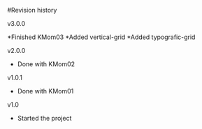 #Revision history

v3.0.0

*Finished KMom03
*Added vertical-grid
*Added typografic-grid

v2.0.0

* Done with KMom02

v1.0.1 

* Done with KMom01

v1.0

* Started the project